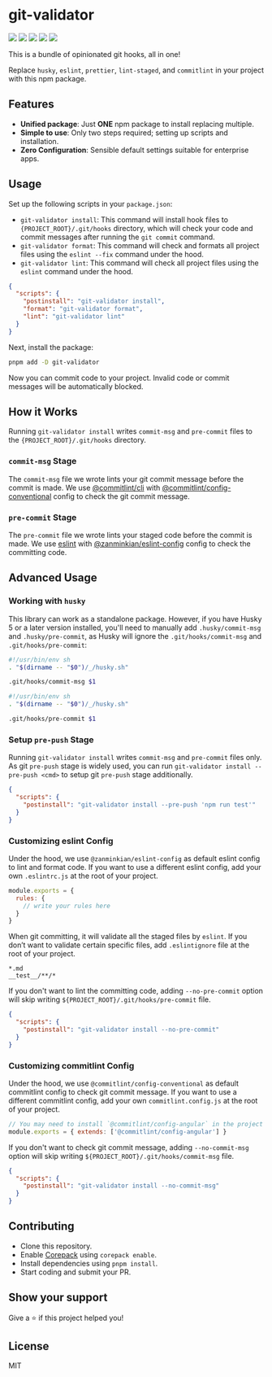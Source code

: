 # git-validator

[![](https://img.shields.io/npm/l/git-validator.svg)](https://github.com/zanminkian/git-validator/blob/main/LICENSE)
[![](https://img.shields.io/npm/v/git-validator.svg)](https://www.npmjs.com/package/git-validator)
[![](https://img.shields.io/npm/dm/git-validator.svg)](https://www.npmjs.com/package/git-validator)
[![](https://img.shields.io/librariesio/release/npm/git-validator)](https://www.npmjs.com/package/git-validator)
[![](https://packagephobia.com/badge?p=git-validator)](https://packagephobia.com/result?p=git-validator)

This is a bundle of opinionated git hooks, all in one!

Replace `husky`, `eslint`, `prettier`, `lint-staged`, and `commitlint` in your project with this npm package.

## Features

- **Unified package**: Just **ONE** npm package to install replacing multiple.
- **Simple to use**: Only two steps required; setting up scripts and installation.
- **Zero Configuration**: Sensible default settings suitable for enterprise apps.

## Usage

Set up the following scripts in your `package.json`:

- `git-validator install`: This command will install hook files to `{PROJECT_ROOT}/.git/hooks` directory, which will check your code and commit messages after running the `git commit` command.
- `git-validator format`: This command will check and formats all project files using the `eslint --fix` command under the hood.
- `git-validator lint`: This command will check all project files using the `eslint` command under the hood.

```json
{
  "scripts": {
    "postinstall": "git-validator install",
    "format": "git-validator format",
    "lint": "git-validator lint"
  }
}
```

Next, install the package:

```sh
pnpm add -D git-validator
```

Now you can commit code to your project. Invalid code or commit messages will be automatically blocked.

## How it Works

Running `git-validator install` writes `commit-msg` and `pre-commit` files to the `{PROJECT_ROOT}/.git/hooks` directory.

### `commit-msg` Stage

The `commit-msg` file we wrote lints your git commit message before the commit is made. We use [@commitlint/cli](https://www.npmjs.com/package/@commitlint/cli) with [@commitlint/config-conventional](https://www.npmjs.com/package/@commitlint/config-conventional) config to check the git commit message.

### `pre-commit` Stage

The `pre-commit` file we wrote lints your staged code before the commit is made. We use [eslint](https://www.npmjs.com/package/eslint) with [@zanminkian/eslint-config](https://www.npmjs.com/package/@zanminkian/eslint-config) config to check the committing code.

## Advanced Usage

### Working with `husky`

This library can work as a standalone package. However, if you have Husky 5 or a later version installed, you'll need to manually add `.husky/commit-msg` and `.husky/pre-commit`, as Husky will ignore the `.git/hooks/commit-msg` and `.git/hooks/pre-commit`:

```sh
#!/usr/bin/env sh
. "$(dirname -- "$0")/_/husky.sh"

.git/hooks/commit-msg $1
```

```sh
#!/usr/bin/env sh
. "$(dirname -- "$0")/_/husky.sh"

.git/hooks/pre-commit $1
```

### Setup `pre-push` Stage

Running `git-validator install` writes `commit-msg` and `pre-commit` files only. As git `pre-push` stage is widely used, you can run `git-validator install --pre-push <cmd>` to setup git `pre-push` stage additionally.

```json
{
  "scripts": {
    "postinstall": "git-validator install --pre-push 'npm run test'"
  }
}
```

### Customizing eslint Config

Under the hood, we use `@zanminkian/eslint-config` as default eslint config to lint and format code. If you want to use a different eslint config, add your own `.eslintrc.js` at the root of your project.

```js
module.exports = {
  rules: {
    // write your rules here
  }
}
```

When git committing, it will validate all the staged files by `eslint`. If you don’t want to validate certain specific files, add `.eslintignore` file at the root of your project.

```
*.md
__test__/**/*
```

If you don't want to lint the committing code, adding `--no-pre-commit` option will skip writing `${PROJECT_ROOT}/.git/hooks/pre-commit` file.

```json
{
  "scripts": {
    "postinstall": "git-validator install --no-pre-commit"
  }
}
```

### Customizing commitlint Config

Under the hood, we use `@commitlint/config-conventional` as default commitlint config to check git commit message. If you want to use a different commitlint config, add your own `commitlint.config.js` at the root of your project.

```js
// You may need to install `@commitlint/config-angular` in the project root first
module.exports = { extends: ['@commitlint/config-angular'] }
```

If you don't want to check git commit message, adding `--no-commit-msg` option will skip writing `${PROJECT_ROOT}/.git/hooks/commit-msg` file.

```json
{
  "scripts": {
    "postinstall": "git-validator install --no-commit-msg"
  }
}
```

## Contributing

- Clone this repository.
- Enable [Corepack](https://github.com/nodejs/corepack) using `corepack enable`.
- Install dependencies using `pnpm install`.
- Start coding and submit your PR.

## Show your support

Give a ⭐️ if this project helped you!

## License

MIT
